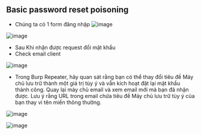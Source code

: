 ## Basic password reset poisoning
- Chúng ta có 1 form đăng nhập
![image](https://user-images.githubusercontent.com/76999751/135709080-6fd441aa-2a73-4cc6-83d9-5e80e94c6fcb.png)

![image](https://user-images.githubusercontent.com/76999751/135709123-79877dbd-b624-4769-b2a9-1d2cff9aa42d.png)
- Sau Khi nhận được request đổi mật khẩu
- Check email client

![image](https://user-images.githubusercontent.com/76999751/135709307-f80531d3-772e-40ab-b4c4-65eef628b28a.png)

- Trong Burp Repeater, hãy quan sát rằng bạn có thể thay đổi tiêu đề Máy chủ lưu trữ thành một giá trị tùy ý và vẫn kích hoạt đặt lại mật khẩu thành công. Quay lại máy chủ email và xem email mới mà bạn đã nhận được. Lưu ý rằng URL trong email chứa tiêu đề Máy chủ lưu trữ tùy ý của bạn thay vì tên miền thông thường.

![image](https://user-images.githubusercontent.com/76999751/135709442-bf9a5350-8e34-4957-a3ae-311b7a5d7995.png)

![image](https://user-images.githubusercontent.com/76999751/135709469-2db7140b-73fe-41e9-b2a1-b2f5981e13a1.png)


